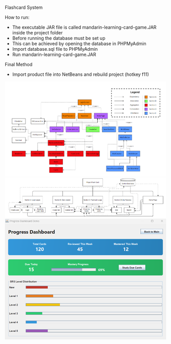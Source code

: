 Flashcard System

How to run:
- The executable JAR file is called mandarin-learning-card-game.JAR inside the project folder
- Before running the database must be set up
- This can be achieved by opening the database in PHPMyAdmin 
- Import database.sql file to PHPMyAdmin
- Run mandarin-learning-card-game.JAR

Final Method

- Import product file into NetBeans and rebuild project (hotkey f11)

![alt text](relationships_and_dependencies.png)
![alt text](system_flow_diagram.png)
![alt text](progress_dashboard_demo.png)